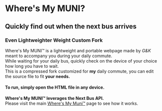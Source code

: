 # Where's My MUNI?
## Quickly find out when the next bus arrives
### Even Lightweighter Weight Custom Fork

Where's My MUNI™ is a lightweight and portable webpage made by *G&K* meant to accompany you during your daily commute.  
While waiting for your daily bus, quickly check on the device of your choice how long you have to wait.  
This is a compressed fork customized for **my** daily commute, you can edit the source file to fit **your needs.**  
#### To run, simply open the HTML file in any device.

**Where's My MUNI™ leverages the Next Bus API.**  
Please visit the main [Where's My Muni™](https://github.com/ChowMeinFan/NextBusCompanion) page to see how it works.